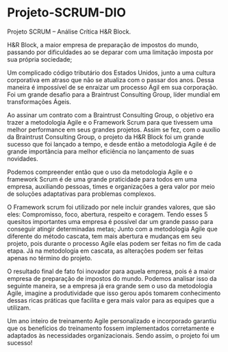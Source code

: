 # Projeto-SCRUM-DIO

Projeto SCRUM – Análise Crítica H&R Block.

H&R Block, a maior empresa de preparação de impostos do mundo, passando por dificuldades ao se deparar com uma limitação imposta por sua própria sociedade;

Um complicado código tributário dos Estados Unidos, junto a uma cultura corporativa em atraso que não se atualiza com o passar dos anos. Dessa maneira é impossível de se enraizar um processo Ágil em sua corporação. Foi um grande desafio para a Braintrust Consulting Group, líder mundial em transformações Ágeis.

Ao assinar um contrato com a Braintrust Consulting Group, o objetivo era trazer a metodologia Agile e o Framework Scrum para que tivessem uma melhor performance em seus grandes projetos. Assim se fez, com o auxílio da Braintrust Consulting Group, o projeto da H&R Block foi um grande sucesso que foi lançado a tempo, e desde então a metodologia Agile é de grande importância para melhor eficiência no lançamento de suas novidades.

Podemos compreender então que o uso da metodologia Agile e o framework Scrum é de uma grande praticidade para todos em uma empresa, auxiliando pessoas, times e organizações a gera valor por meio de soluções adaptativas para problemas complexos.

O  Framework scrum foi utilizado por nele incluir grandes valores, que são eles: Compromisso, foco, abertura, respeito e coragem. Tendo esses 5 quesitos importantes uma empresa é possível dar um grande passo para conseguir atingir determinadas metas; Junto com a metodologia Agile que diferente do método cascata, tem mais abertura e mudanças em seu projeto, pois durante o processo Agile elas podem ser feitas no fim de cada etapa. Já na metodologia em cascata, as alterações podem ser feitas apenas no término do projeto.

O resultado final de fato foi inovador para aquela empresa, pois é a maior empresa de preparação de impostos do mundo. Podemos analisar isso da seguinte maneira, se a empresa já era grande sem o uso da metodologia Agile, imagine a produtividade que isso gerou após tomarem conhecimento dessas ricas práticas que facilita e gera mais valor para as equipes que a utilizam.

Um ano inteiro de treinamento Agile personalizado e incorporado garantiu que os benefícios do treinamento fossem implementados corretamente e adaptados às necessidades organizacionais. Sendo assim, o projeto foi um sucesso!

